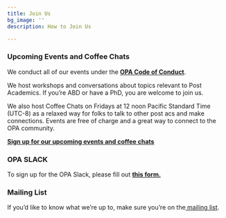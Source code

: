 ```yaml
---
title: Join Us
bg_image: ''
description: How to Join Us

---
```

### **Upcoming Events and Coffee Chats**

We conduct all of our events under the [**OPA Code of Conduct**](https://docs.google.com/document/d/e/2PACX-1vSDndyEifMT03KAXBs22KHpFRWOa4Gld5vEOoKdcRmyDzQrrsktelKa1jRf9_JeYrC18cjEvce_i3Ri/pub  "OPA Code of Conduct").

We host workshops and conversations about topics relevant to Post Academics. If you’re ABD or have a PhD, you are welcome to join us.

We also host Coffee Chats on Fridays at 12 noon Pacific Standard Time (UTC-8) as a relaxed way for folks to talk to other post acs and make connections. Events are free of charge and a great way to connect to the OPA community.

[**Sign up for our upcoming events and coffee chats**](https://www.eventbrite.com/o/open-post-academics-33501090491)

### **OPA SLACK**

To sign up for the OPA Slack, please fill out [**this form.**](https://docs.google.com/forms/d/e/1FAIpQLSd1spgJSPpWAo_QQEZ7a-Mb_3-D0DOfTkRggO7aHp6fUEaViQ/viewform?usp=sf_link)

### **Mailing List**

If you’d like to know what we’re up to, make sure you’re on the[ mailing list](https://mailchi.mp/2932ae7328f2/opa).